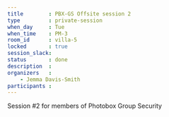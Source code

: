 ```yaml
---
title        : PBX-GS Offsite session 2
type         : private-session
when_day     : Tue
when_time    : PM-3
room_id      : villa-5
locked       : true
session_slack: 
status       : done
description  :
organizers   :
    - Jemma Davis-Smith
participants :
---
```



Session #2 for members of Photobox Group Security
